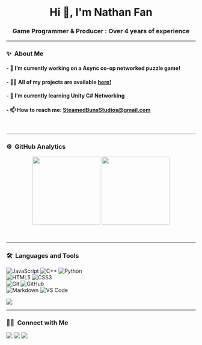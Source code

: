 <h1 align="center">Hi 👋, I'm Nathan Fan</h1>
<h3 align="center">Game Programmer & Producer : Over 4 years of experience</h3>

---

### ✨ &nbsp;About Me

#### - 🔭 I’m currently working on a **Async co-op networked puzzle game!**
#### - 👨‍💻 All of my projects are available [here!](https://steamedbunsstudios.itch.io/)
#### - 🌱 I’m currently learning **Unity C# Networking**
#### - 📫 How to reach me: **SteamedBunsStudios@gmail.com**
</br>

---

### ⚙️ &nbsp;GitHub Analytics

<p align="center">
  <img height="180em" src="https://github-readme-streak-stats.herokuapp.com/?user=NathanYBFan&theme=vue-dark&hide_border=true"/> 
  <img height="180em" src="https://github-readme-stats.vercel.app/api/top-langs/?username=NathanYBFan&theme=vue-dark&show_icons=true&hide_border=true&layout=compact"/>
</p>
</br>

---

### 🛠 &nbsp;Languages and Tools

<p align="center">
  
  ![JavaScript](https://img.shields.io/badge/-JavaScript-%23F7DF1C?style=for-the-badge&logo=javascript&logoColor=000000&labelColor=%23F7DF1C&color=%23FFCE5A)
  ![C++](https://img.shields.io/badge/C%2B%2B-00599C?style=for-the-badge&logo=c%2B%2B&logoColor=white)
  ![Python](http://img.shields.io/badge/-Python-3776AB?style=for-the-badge&logo=python&logoColor=ffffff)
  <br>
  ![HTML5](https://img.shields.io/badge/-HTML5-%23E44D27?style=for-the-badge&logo=html5&logoColor=ffffff)
  ![CSS3](https://img.shields.io/badge/-CSS3-%231572B6?style=for-the-badge&logo=css3)
  <br>
  ![Git](https://img.shields.io/badge/-Git-%23F05032?style=for-the-badge&logo=git&logoColor=%23ffffff)
  ![GitHub](https://img.shields.io/badge/-GitHub-181717?style=for-the-badge&logo=github)
  <br>
  ![Markdown](https://img.shields.io/badge/Markdown-000000?style=for-the-badge&logo=markdown&logoColor=white)
  ![VS Code](http://img.shields.io/badge/-VS%20Code-007ACC?style=for-the-badge&logo=visual-studio-code&logoColor=ffffff)
  <br/>
  
  <a href="https://skillicons.dev">
    <img src="https://skillicons.dev/icons?i=unreal,unity,godot,visualstudio,vscode,github,windows" />
  </a>
</p>

---
### 🤝🏻 &nbsp;Connect with Me

  <p>
    <a href="https://steamedbunsstudios.itch.io/"><img src="https://img.shields.io/badge/-SteamedBunsStudios.itch.io-3423A6?style=for-the-badge&logo=Google-Chrome&logoColor=white"/></a>
    <a href="https://www.linkedin.com/in/nathan-fan-741130221/"><img src="https://img.shields.io/badge/-Nathan_Fan_LinkedIn-0077B5?style=flat&logo=Linkedin&logoColor=white"/></a>
    <a href="mailto:SteamedBunsStudios@gmail.com"><img src="https://img.shields.io/badge/-SteamedBunsStudios@gmail.com-D14836?style=flat&logo=Gmail&logoColor=white"/></a>
  </p>
</br>
